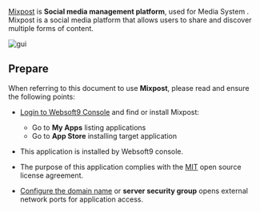[Mixpost](https://mixpost.app) is **Social media management platform**, used for Media System . Mixpost is a social media platform that allows users to share and discover multiple forms of content.


![gui](https://libs.websoft9.com/Websoft9/DocsPicture/zh/mixpost/mixpost-gui-websoft9.png)


## Prepare

When referring to this document to use **Mixpost**, please read and ensure the following points:

- [Login to Websoft9 Console](./login-console) and find or install Mixpost:
  - Go to **My Apps** listing applications 
  - Go to **App Store** installing target application

- This application is installed by Websoft9 console.


- The purpose of this application complies with the [MIT](https://opensource.org/licenses/MIT) open source license agreement.


- [Configure the domain name](./domain-set) or **server security group** opens external network ports for application access.